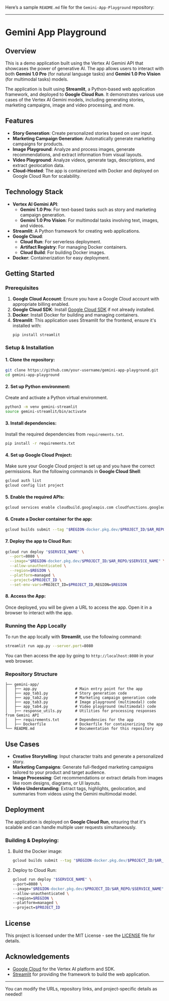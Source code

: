 Here’s a sample `README.md` file for the `Gemini-App-Playground` repository:

---

# Gemini App Playground

## Overview
This is a demo application built using the Vertex AI Gemini API that showcases the power of generative AI. The app allows users to interact with both **Gemini 1.0 Pro** (for natural language tasks) and **Gemini 1.0 Pro Vision** (for multimodal tasks) models. 

The application is built using **Streamlit**, a Python-based web application framework, and deployed to **Google Cloud Run**. It demonstrates various use cases of the Vertex AI Gemini models, including generating stories, marketing campaigns, image and video processing, and more.

## Features
- **Story Generation**: Create personalized stories based on user input.
- **Marketing Campaign Generation**: Automatically generate marketing campaigns for products.
- **Image Playground**: Analyze and process images, generate recommendations, and extract information from visual layouts.
- **Video Playground**: Analyze videos, generate tags, descriptions, and extract geolocation data.
- **Cloud-Hosted**: The app is containerized with Docker and deployed on Google Cloud Run for scalability.

## Technology Stack
- **Vertex AI Gemini API**:
  - **Gemini 1.0 Pro**: For text-based tasks such as story and marketing campaign generation.
  - **Gemini 1.0 Pro Vision**: For multimodal tasks involving text, images, and videos.
- **Streamlit**: A Python framework for creating web applications.
- **Google Cloud**:
  - **Cloud Run**: For serverless deployment.
  - **Artifact Registry**: For managing Docker containers.
  - **Cloud Build**: For building Docker images.
- **Docker**: Containerization for easy deployment.
  
## Getting Started

### Prerequisites
1. **Google Cloud Account**: Ensure you have a Google Cloud account with appropriate billing enabled.
2. **Google Cloud SDK**: Install [Google Cloud SDK](https://cloud.google.com/sdk/docs/install) if not already installed.
3. **Docker**: Install Docker for building and managing containers.
4. **Streamlit**: This application uses Streamlit for the frontend, ensure it's installed with:
   ```
   pip install streamlit
   ```

### Setup & Installation

#### 1. Clone the repository:
```bash
git clone https://github.com/your-username/gemini-app-playground.git
cd gemini-app-playground
```

#### 2. Set up Python environment:
Create and activate a Python virtual environment.
```bash
python3 -m venv gemini-streamlit
source gemini-streamlit/bin/activate
```

#### 3. Install dependencies:
Install the required dependencies from `requirements.txt`.
```bash
pip install -r requirements.txt
```

#### 4. Set up Google Cloud Project:
Make sure your Google Cloud project is set up and you have the correct permissions. Run the following commands in **Google Cloud Shell**:
```bash
gcloud auth list
gcloud config list project
```

#### 5. Enable the required APIs:
```bash
gcloud services enable cloudbuild.googleapis.com cloudfunctions.googleapis.com run.googleapis.com logging.googleapis.com storage-component.googleapis.com aiplatform.googleapis.com
```

#### 6. Create a Docker container for the app:
```bash
gcloud builds submit --tag "$REGION-docker.pkg.dev/$PROJECT_ID/$AR_REPO/$SERVICE_NAME"
```

#### 7. Deploy the app to Cloud Run:
```bash
gcloud run deploy "$SERVICE_NAME" \
  --port=8080 \
  --image="$REGION-docker.pkg.dev/$PROJECT_ID/$AR_REPO/$SERVICE_NAME" \
  --allow-unauthenticated \
  --region=$REGION \
  --platform=managed \
  --project=$PROJECT_ID \
  --set-env-vars=PROJECT_ID=$PROJECT_ID,REGION=$REGION
```

#### 8. Access the App:
Once deployed, you will be given a URL to access the app. Open it in a browser to interact with the app.

### Running the App Locally
To run the app locally with **Streamlit**, use the following command:
```bash
streamlit run app.py --server.port=8080
```
You can then access the app by going to `http://localhost:8080` in your web browser.

### Repository Structure
```plaintext
├── gemini-app/
│   ├── app.py                 # Main entry point for the app
│   ├── app_tab1.py            # Story generation code
│   ├── app_tab2.py            # Marketing campaign generation code
│   ├── app_tab3.py            # Image playground (multimodal) code
│   ├── app_tab4.py            # Video playground (multimodal) code
│   ├── response_utils.py      # Utilities for processing responses from Gemini API
│   ├── requirements.txt       # Dependencies for the app
│   ├── Dockerfile             # Dockerfile for containerizing the app
└── README.md                  # Documentation for this repository
```

## Use Cases
- **Creative Storytelling**: Input character traits and generate a personalized story.
- **Marketing Campaigns**: Generate full-fledged marketing campaigns tailored to your product and target audience.
- **Image Processing**: Get recommendations or extract details from images like room designs, diagrams, or UI layouts.
- **Video Understanding**: Extract tags, highlights, geolocation, and summaries from videos using the Gemini multimodal model.

## Deployment
The application is deployed on **Google Cloud Run**, ensuring that it's scalable and can handle multiple user requests simultaneously.

### Building & Deploying:
1. Build the Docker image:
   ```bash
   gcloud builds submit --tag "$REGION-docker.pkg.dev/$PROJECT_ID/$AR_REPO/$SERVICE_NAME"
   ```
2. Deploy to Cloud Run:
   ```bash
   gcloud run deploy "$SERVICE_NAME" \
   --port=8080 \
   --image="$REGION-docker.pkg.dev/$PROJECT_ID/$AR_REPO/$SERVICE_NAME" \
   --allow-unauthenticated \
   --region=$REGION \
   --platform=managed \
   --project=$PROJECT_ID
   ```

## License
This project is licensed under the MIT License - see the [LICENSE](LICENSE) file for details.

## Acknowledgements
- [Google Cloud](https://cloud.google.com/) for the Vertex AI platform and SDK.
- [Streamlit](https://streamlit.io/) for providing the framework to build the web application.

---

You can modify the URLs, repository links, and project-specific details as needed!